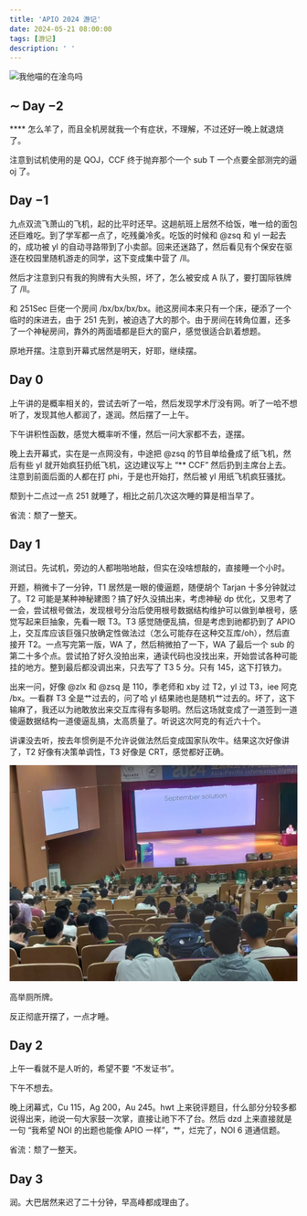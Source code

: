 ```yaml
---
title: 'APIO 2024 游记'
date: 2024-05-21 08:00:00
tags: [游记]
description: ' '
---
```


![我他喵的在淦鸟吗]()

## $\sim$ Day $-2$

**** 怎么羊了，而且全机房就我一个有症状，不理解，不过还好一晚上就退烧了。

注意到试机使用的是 QOJ，CCF 终于抛弃那个一个 sub T 一个点要全部测完的逼 oj 了。

## Day $-1$

九点双流飞萧山的飞机，起的比平时还早。这趟航班上居然不给饭，唯一给的面包还巨难吃。到了学军都一点了，吃残羹冷炙。吃饭的时候和 @zsq 和 yl 一起去的，成功被 yl 的自动寻路带到了小卖部。回来还迷路了，然后看见有个保安在驱逐在校园里随机游走的同学，这下变成集中营了 /ll。

然后才注意到只有我的狗牌有大头照，坏了，怎么被安成 A 队了，要打国际铁牌了 /ll。

和 251Sec 巨佬一个房间 /bx/bx/bx/bx。祂这房间本来只有一个床，硬添了一个临时的床进去，由于 251 先到，被迫选了大的那个。由于房间在转角位置，还多了一个神秘房间，靠外的两面墙都是巨大的窗户，感觉很适合趴着想题。

原地开摆。注意到开幕式居然是明天，好耶，继续摆。

## Day $0$

上午讲的是概率相关的，尝试去听了一哈，然后发现学术厅没有网。听了一哈不想听了，发现其他人都润了，遂润。然后摆了一上午。

下午讲积性函数，感觉大概率听不懂，然后一问大家都不去，遂摆。

晚上去开幕式，实在是一点网没有，中途把 @zsq 的节目单给叠成了纸飞机，然后有些 yl 就开始疯狂扔纸飞机，这边建议写上 “** CCF” 然后扔到主席台上去。注意到前面后面的人都在打 phi，于是也开始打，然后被 yl 用纸飞机疯狂骚扰。

颓到十二点过一点 251 就睡了，相比之前几次这次睡的算是相当早了。

省流：颓了一整天。

## Day $1$

测试日。先试机，旁边的人都啪啪地敲，但实在没啥想敲的，直接睡一个小时。

开题，稍微卡了一分钟，T1 居然是一眼的傻逼题，随便胡个 Tarjan 十多分钟就过了。T2 可能是某种神秘建图？搞了好久没搞出来，考虑神秘 dp 优化，又思考了一会，尝试根号做法，发现根号分治后使用根号数据结构维护可以做到单根号，感觉写起来巨抽象，先看一眼 T3。T3 感觉随便乱搞，但是考虑到祂都扔到了 APIO 上，交互库应该巨强只放确定性做法过（怎么可能存在这种交互库/oh），然后直接开 T2。一点写完第一版，WA 了，然后稍微拍了一下，WA 了最后一个 sub 的第二十多个点。尝试拍了好久没拍出来，通读代码也没找出来，开始尝试各种可能挂的地方。整到最后都没调出来，只去写了 T3 $5$ 分。只有 $145$，这下打铁力。

出来一问，好像 @zlx 和 @zsq 是 $110$，季老师和 xby 过 T2，yl 过 T3，iee 阿克 /bx。一看群 T3 全是艹过去的，问了哈 yl 结果祂也是随机艹过去的。坏了，这下输麻了，我还以为祂敢放出来交互库得有多聪明。然后这场就变成了一道签到一道傻逼数据结构一道傻逼乱搞，太高质量了。听说这次阿克的有近六十个。

讲课没去听，按去年惯例是不允许说做法然后变成国家队吹牛。结果这次好像讲了，T2 好像有决策单调性，T3 好像是 CRT，感觉都好正确。

![1](/post-images/APIO2024-travels-1.png)

高举厕所牌。

反正彻底开摆了，一点才睡。

## Day $2$

上午一看就不是人听的，希望不要 “不发证书”。

下午不想去。

晚上闭幕式，Cu $115$，Ag $200$，Au $245$。hwt 上来锐评题目，什么部分分较多都说得出来，祂说一句大家鼓一次掌，直接让祂下不了台。然后 dzd 上来直接就是一句 “我希望 NOI 的出题也能像 APIO 一样”，艹，烂完了，NOI 6 道通信题。

省流：颓了一整天。

## Day $3$

润。大巴居然来迟了二十分钟，早高峰都成理由了。
